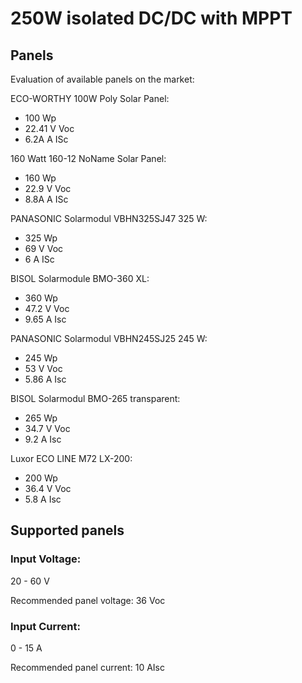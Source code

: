 # 250W isolated DC/DC with MPPT

## Panels

Evaluation of available panels on the market:

ECO-WORTHY 100W Poly Solar Panel:
* 100 Wp
* 22.41 V Voc
* 6.2A A ISc

160 Watt 160-12 NoName Solar Panel:
* 160 Wp
* 22.9 V Voc
* 8.8A A ISc

PANASONIC Solarmodul VBHN325SJ47 325 W:
* 325 Wp
* 69 V Voc
* 6 A ISc

BISOL Solarmodule BMO-360 XL:
* 360 Wp
* 47.2 V Voc
* 9.65 A Isc

PANASONIC Solarmodul VBHN245SJ25 245 W:
* 245 Wp
* 53 V Voc
* 5.86 A Isc

BISOL Solarmodul BMO-265 transparent:
* 265 Wp
* 34.7 V Voc
* 9.2 A Isc

Luxor ECO LINE M72 LX-200:
* 200 Wp
* 36.4 V Voc
* 5.8 A Isc

## Supported panels

### Input Voltage:
20 - 60 V

Recommended panel voltage: 36 Voc

### Input Current:
0 - 15 A

Recommended panel current: 10 AIsc


